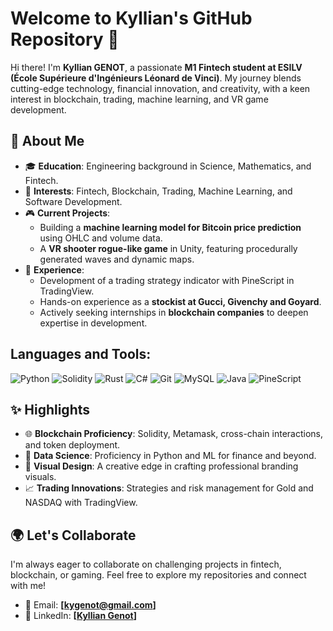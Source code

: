 # Welcome to Kyllian's GitHub Repository 🌟

Hi there! I'm **Kyllian GENOT**, a passionate **M1 Fintech student at ESILV (École Supérieure d'Ingénieurs Léonard de Vinci)**. My journey blends cutting-edge technology, financial innovation, and creativity, with a keen interest in blockchain, trading, machine learning, and VR game development.

## 🚀 About Me

- 🎓 **Education**: Engineering background in Science, Mathematics, and Fintech.
- 🏦 **Interests**: Fintech, Blockchain, Trading, Machine Learning, and Software Development.
- 🎮 **Current Projects**:
  - Building a **machine learning model for Bitcoin price prediction** using OHLC and volume data.
  - A **VR shooter rogue-like game** in Unity, featuring procedurally generated waves and dynamic maps.
- 💼 **Experience**:
  - Development of a trading strategy indicator with PineScript in TradingView.
  - Hands-on experience as a **stockist at Gucci, Givenchy and Goyard**.
  - Actively seeking internships in **blockchain companies** to deepen expertise in development.

## Languages and Tools:

![Python](https://img.shields.io/badge/Python-3776AB?style=for-the-badge&logo=python&logoColor=white)
![Solidity](https://img.shields.io/badge/Solidity-363636?style=for-the-badge&logo=solidity&logoColor=white)
![Rust](https://img.shields.io/badge/Rust-000000?style=for-the-badge&logo=rust&logoColor=white)
![C#](https://img.shields.io/badge/C%23-239120?style=for-the-badge&logo=c-sharp&logoColor=white)
![Git](https://img.shields.io/badge/Git-F05032?style=for-the-badge&logo=git&logoColor=white)
![MySQL](https://img.shields.io/badge/MySQL-4479A1?style=for-the-badge&logo=mysql&logoColor=white)
![Java](https://img.shields.io/badge/Java-ED8B00?style=for-the-badge&logo=java&logoColor=white)
![PineScript](https://img.shields.io/badge/PineScript-009988?style=for-the-badge&logo=tradingview&logoColor=white)

## ✨ Highlights
- 🌐 **Blockchain Proficiency**: Solidity, Metamask, cross-chain interactions, and token deployment.
- 🧠 **Data Science**: Proficiency in Python and ML for finance and beyond.
- 🎨 **Visual Design**: A creative edge in crafting professional branding visuals.
- 📈 **Trading Innovations**: Strategies and risk management for Gold and NASDAQ with TradingView.

## 🌍 Let's Collaborate
I'm always eager to collaborate on challenging projects in fintech, blockchain, or gaming. Feel free to explore my repositories and connect with me!

- 📧 Email: **[kygenot@gmail.com]**
- 💼 LinkedIn: **[[Kyllian Genot](https://www.linkedin.com/in/kyllian-genot/)]**
